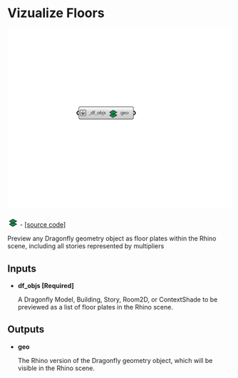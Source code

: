 # Vizualize Floors

![](../../.gitbook/assets/Vizualize_Floors.png)

![](../../.gitbook/assets/Vizualize_Floors%20%281%29.png) - [\[source code\]](https://github.com/ladybug-tools/dragonfly-grasshopper/blob/master/dragonfly_grasshopper/src//DF%20Vizualize%20Floors.py)

Preview any Dragonfly geometry object as floor plates within the Rhino scene, including all stories represented by multipliers

## Inputs

* **df\_objs \[Required\]**

  A Dragonfly Model, Building, Story, Room2D, or ContextShade to be previewed as a list of floor plates in the Rhino scene. 

## Outputs

* **geo**

  The Rhino version of the Dragonfly geometry object, which will be visible in the Rhino scene. 

